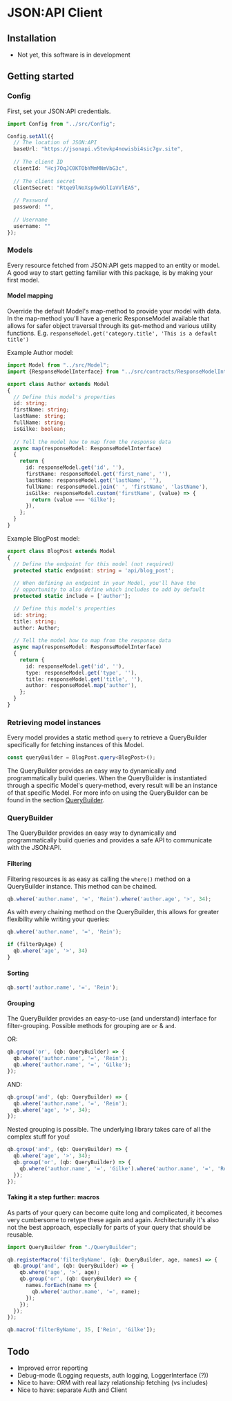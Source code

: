 # JSON:API Client

## Installation
* Not yet, this software is in development

## Getting started

### Config
First, set your JSON:API credentials.

```ts
import Config from "../src/Config";

Config.setAll({
  // The location of JSON:API
  baseUrl: "https://jsonapi.v5tevkp4nowisbi4sic7gv.site",
  
  // The client ID
  clientId: "Hcj7OqJC0KTObYMmMNmVbG3c",
  
  // The client secret
  clientSecret: "Rtqe9lNoXsp9w9blIaVVlEA5",
  
  // Password
  password: "",
  
  // Username
  username: ""
});
```

### Models
Every resource fetched from JSON:API gets mapped to an entity or model. A good way to 
start getting familiar with this package, is by making your first model.

#### Model mapping 
Override the default Model's map-method to provide your 
model with data. In the map-method you'll have a 
generic ResponseModel available that allows for safer object traversal 
through its get-method and various utility functions.
E.g. `responseModel.get('category.title', 'This is a default title')`

Example Author model:
```ts
import Model from "../src/Model";
import {ResponseModelInterface} from "../src/contracts/ResponseModelInterface";

export class Author extends Model
{
  // Define this model's properties
  id: string;
  firstName: string;
  lastName: string;
  fullName: string;
  isGilke: boolean;
  
  // Tell the model how to map from the response data
  async map(responseModel: ResponseModelInterface)
  {
    return {
      id: responseModel.get('id', ''),
      firstName: responseModel.get('first_name', ''),
      lastName: responseModel.get('lastName', ''),
      fullName: responseModel.join(' ', 'firstName', 'lastName'),
      isGilke: responseModel.custom('firstName', (value) => {
        return (value === 'Gilke');
      }),
    };
  }
}
```

Example BlogPost model:
```ts
export class BlogPost extends Model
{
  // Define the endpoint for this model (not required)
  protected static endpoint: string = 'api/blog_post';
  
  // When defining an endpoint in your Model, you'll have the
  // opportunity to also define which includes to add by default
  protected static include = ['author'];

  // Define this model's properties
  id: string;
  title: string;
  author: Author;
  
  // Tell the model how to map from the response data
  async map(responseModel: ResponseModelInterface)
  {
    return {
      id: responseModel.get('id', ''),
      type: responseModel.get('type', ''),
      title: responseModel.get('title', ''),
      author: responseModel.map('author'),
    };
  }
}
```

### Retrieving model instances
Every model provides a static method `query` to retrieve a QueryBuilder 
specifically for fetching instances of this Model.
```ts
const queryBuilder = BlogPost.query<BlogPost>();
```
The QueryBuilder provides an easy way to dynamically and programmatically 
build queries. When the QueryBuilder is instantiated through a specific
Model's query-method, every result will be an instance of that specific Model.
For more info on using the QueryBuilder can be found in the section [QueryBuilder](#querybuilder).

### QueryBuilder
The QueryBuilder provides an easy way to dynamically and programmatically
build queries and provides a safe API to communicate with the JSON:API.

#### Filtering
Filtering resources is as easy as calling the `where()` method on 
a QueryBuilder instance. This method can be chained.
```ts
qb.where('author.name', '=', 'Rein').where('author.age', '>', 34);
```
As with every chaining method on the QueryBuilder, this allows for 
greater flexibility while writing your queries:
```ts
qb.where('author.name', '=', 'Rein');

if (filterByAge) {
  qb.where('age', '>', 34)
}
```

#### Sorting

```ts
qb.sort('author.name', '=', 'Rein');
```

#### Grouping
The QueryBuilder provides an easy-to-use (and understand) interface 
for filter-grouping. Possible methods for grouping are `or` & `and`.

OR:
```ts
qb.group('or', (qb: QueryBuilder) => {
  qb.where('author.name', '=', 'Rein');
  qb.where('author.name', '=', 'Gilke');
});
```
AND:
```ts
qb.group('and', (qb: QueryBuilder) => {
  qb.where('author.name', '=', 'Rein');
  qb.where('age', '>', 34);
});
```
Nested grouping is possible. The underlying library takes care of 
all the complex stuff for you!
```ts
qb.group('and', (qb: QueryBuilder) => {
  qb.where('age', '>', 34);
  qb.group('or', (qb: QueryBuilder) => {
    qb.where('author.name', '=', 'Gilke').where('author.name', '=', 'Rein');
  });
});
```

#### Taking it a step further: macros
As parts of your query can become quite long and complicated, it becomes 
very cumbersome to retype these again and again. Architecturally 
it's also not the best approach, especially for parts of your query 
that should be reusable.

```ts
import QueryBuilder from "./QueryBuilder";

qb.registerMacro('filterByName', (qb: QueryBuilder, age, names) => {
  qb.group('and', (qb: QueryBuilder) => {
    qb.where('age', '>', age);
    qb.group('or', (qb: QueryBuilder) => {
      names.forEach(name => {
        qb.where('author.name', '=', name);
      });
    });
  });
});
```

```js
qb.macro('filterByName', 35, ['Rein', 'Gilke']);
```
## Todo
* Improved error reporting
* Debug-mode (Logging requests, auth logging, LoggerInterface (?))
* Nice to have: ORM with real lazy relationship fetching (vs includes)
* Nice to have: separate Auth and Client